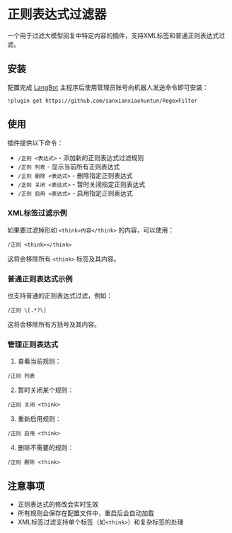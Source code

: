 # 正则表达式过滤器

一个用于过滤大模型回复中特定内容的插件，支持XML标签和普通正则表达式过滤。

## 安装

配置完成 [LangBot](https://github.com/RockChinQ/LangBot) 主程序后使用管理员账号向机器人发送命令即可安装：

```
!plugin get https://github.com/sanxianxiaohuntun/RegexFilter
```

## 使用

插件提供以下命令：

- `/正则 <表达式>` - 添加新的正则表达式过滤规则
- `/正则 列表` - 显示当前所有正则表达式
- `/正则 删除 <表达式>` - 删除指定正则表达式
- `/正则 关闭 <表达式>` - 暂时关闭指定正则表达式
- `/正则 启用 <表达式>` - 启用指定正则表达式

### XML标签过滤示例

如果要过滤掉形如 `<think>内容</think>` 的内容，可以使用：
```
/正则 <think></think>
```

这将会移除所有 `<think>` 标签及其内容。

### 普通正则表达式示例

也支持普通的正则表达式过滤，例如：
```
/正则 \[.*?\]
```

这将会移除所有方括号及其内容。

### 管理正则表达式

1. 查看当前规则：
```
/正则 列表
```

2. 暂时关闭某个规则：
```
/正则 关闭 <think>
```

3. 重新启用规则：
```
/正则 启用 <think>
```

4. 删除不需要的规则：
```
/正则 删除 <think>
```

## 注意事项

- 正则表达式的修改会实时生效
- 所有规则会保存在配置文件中，重启后会自动加载
- XML标签过滤支持单个标签（如`<think>`）和复杂标签的处理
